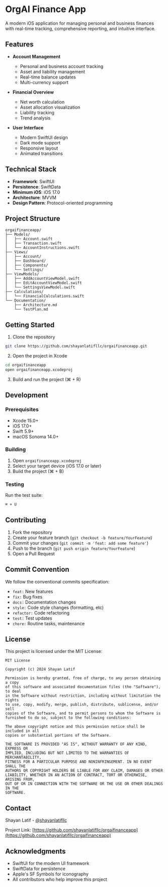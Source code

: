 # OrgAI Finance App

A modern iOS application for managing personal and business finances with real-time tracking, comprehensive reporting, and intuitive interface.

## Features

- **Account Management**
  - Personal and business account tracking
  - Asset and liability management
  - Real-time balance updates
  - Multi-currency support

- **Financial Overview**
  - Net worth calculation
  - Asset allocation visualization
  - Liability tracking
  - Trend analysis

- **User Interface**
  - Modern SwiftUI design
  - Dark mode support
  - Responsive layout
  - Animated transitions

## Technical Stack

- **Framework**: SwiftUI
- **Persistence**: SwiftData
- **Minimum iOS**: iOS 17.0
- **Architecture**: MVVM
- **Design Pattern**: Protocol-oriented programming

## Project Structure

```
orgaifinanceapp/
├── Models/
│   ├── Account.swift
│   ├── Transaction.swift
│   └── AccountInstructions.swift
├── Views/
│   ├── Account/
│   ├── Dashboard/
│   ├── Components/
│   └── Settings/
├── ViewModels/
│   ├── AddAccountViewModel.swift
│   ├── EditAccountViewModel.swift
│   └── SettingsViewModel.swift
├── Calculations/
│   └── FinancialCalculations.swift
└── Documentation/
    ├── Architecture.md
    └── TestPlan.md
```

## Getting Started

1. Clone the repository
```bash
git clone https://github.com/shayanlatifllc/orgaifinanceapp.git
```

2. Open the project in Xcode
```bash
cd orgaifinanceapp
open orgaifinanceapp.xcodeproj
```

3. Build and run the project (⌘ + R)

## Development

### Prerequisites
- Xcode 15.0+
- iOS 17.0+
- Swift 5.9+
- macOS Sonoma 14.0+

### Building
1. Open `orgaifinanceapp.xcodeproj`
2. Select your target device (iOS 17.0 or later)
3. Build the project (⌘ + B)

### Testing
Run the test suite:
```bash
⌘ + U
```

## Contributing

1. Fork the repository
2. Create your feature branch (`git checkout -b feature/YourFeature`)
3. Commit your changes (`git commit -m 'feat: add some feature'`)
4. Push to the branch (`git push origin feature/YourFeature`)
5. Open a Pull Request

## Commit Convention

We follow the conventional commits specification:

- `feat:` New features
- `fix:` Bug fixes
- `docs:` Documentation changes
- `style:` Code style changes (formatting, etc)
- `refactor:` Code refactoring
- `test:` Test updates
- `chore:` Routine tasks, maintenance

## License

This project is licensed under the MIT License:

```
MIT License

Copyright (c) 2024 Shayan Latif

Permission is hereby granted, free of charge, to any person obtaining a copy
of this software and associated documentation files (the "Software"), to deal
in the Software without restriction, including without limitation the rights
to use, copy, modify, merge, publish, distribute, sublicense, and/or sell
copies of the Software, and to permit persons to whom the Software is
furnished to do so, subject to the following conditions:

The above copyright notice and this permission notice shall be included in all
copies or substantial portions of the Software.

THE SOFTWARE IS PROVIDED "AS IS", WITHOUT WARRANTY OF ANY KIND, EXPRESS OR
IMPLIED, INCLUDING BUT NOT LIMITED TO THE WARRANTIES OF MERCHANTABILITY,
FITNESS FOR A PARTICULAR PURPOSE AND NONINFRINGEMENT. IN NO EVENT SHALL THE
AUTHORS OR COPYRIGHT HOLDERS BE LIABLE FOR ANY CLAIM, DAMAGES OR OTHER
LIABILITY, WHETHER IN AN ACTION OF CONTRACT, TORT OR OTHERWISE, ARISING FROM,
OUT OF OR IN CONNECTION WITH THE SOFTWARE OR THE USE OR OTHER DEALINGS IN THE
SOFTWARE.
```

## Contact

Shayan Latif - [@shayanlatifllc](https://github.com/shayanlatifllc)

Project Link: [https://github.com/shayanlatifllc/orgaifinanceapp](https://github.com/shayanlatifllc/orgaifinanceapp)

## Acknowledgments

- SwiftUI for the modern UI framework
- SwiftData for persistence
- Apple's SF Symbols for iconography
- All contributors who help improve this project 